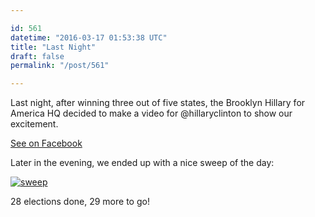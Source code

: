 ```yaml
---

id: 561
datetime: "2016-03-17 01:53:38 UTC"
title: "Last Night"
draft: false
permalink: "/post/561"

---
```


Last night, after winning three out of five states, the Brooklyn Hillary for America HQ decided to make a video for @hillaryclinton to show our excitement.

[See on Facebook](https://www.facebook.com/jedilau/videos/10104676346026972/)

Later in the evening, we ended up with a nice sweep of the day:

[![sweep](http://cl.ly/fR9r/d)](http://www.nytimes.com/elections/2016/national-results-map)

28 elections done, 29 more to go!

